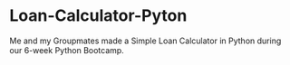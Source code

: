 # Loan-Calculator-Pyton

Me and my Groupmates made a Simple Loan Calculator in Python during our 6-week Python Bootcamp.
